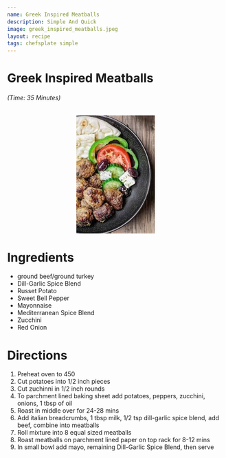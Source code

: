 ```yaml
---
name: Greek Inspired Meatballs
description: Simple And Quick
image: greek_inspired_meatballs.jpeg
layout: recipe
tags: chefsplate simple
---
```


<div class="w-full text-center">
    <h1>Greek Inspired Meatballs</h1>
    <h6>(Time: 35 Minutes)</h6>
</div>

<p align="center" width="100%">
    <img src="/assets/images/greek_inspired_meatballs.jpeg"  alt="Greek Inspired Meatballs" style="display: block; max-width:700px; max-height:700px; width: auto; height: auto;" />
</p>  

<div class="lg:flex lg:w-[1024px] mx-auto">
<div class="block min-w-max w-3/12">
<h1>Ingredients</h1>
<ul>
<li>ground beef/ground turkey</li>
<li>Dill-Garlic Spice Blend</li>
<li>Russet Potato</li>
<li>Sweet Bell Pepper</li>
<li>Mayonnaise</li>
<li>Mediterranean Spice Blend</li>
<li>Zucchini</li>
<li>Red Onion</li>
</ul>
</div>

<div class="block lg:ml-12 w-7/12">
<h1>Directions</h1>
<ol>
<li>Preheat oven to 450</li>  
<li>Cut potatoes into 1/2 inch pieces</li>
<li>Cut zuchinni in 1/2 inch rounds</li>
<li>To parchment lined baking sheet add potatoes, peppers, zucchini, onions, 1 tbsp of oil</li>
<li>Roast in middle over for 24-28 mins</li>
<li>Add italian breadcrumbs, 1 tbsp milk, 1/2 tsp dill-garlic spice blend, add beef, combine into meatballs</li>
<li>Roll mixture into 8 equal sized meatballs</li>
<li>Roast meatballs on parchment lined paper on top rack for 8-12 mins</li>
<li>In small bowl add mayo, remaining Dill-Garlic Spice Blend, then serve</li>
</ol>
</div>
</div>

